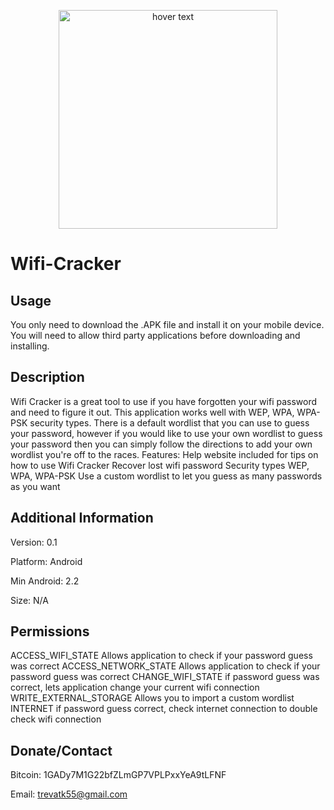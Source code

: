 <p align="center">
  <img src=https://github.com/themrbigfoot/Wifi-Cracker/blob/master/web_hi_res_512.png height="350" width="350" title="hover text">
</p>

Wifi-Cracker
============

## Usage
You only need to download the .APK file and install it on your mobile device. You will need to allow third party applications before downloading and installing. 


Description
------------
Wifi Cracker is a great tool to use if you have forgotten your wifi password and need to figure it out. This application works well with WEP, WPA, WPA-PSK security types. There is a default wordlist that you can use to guess your password, however if you would like to use your own wordlist to guess your password then you can simply follow the directions to add your own wordlist you're off to the races.
Features:
Help website included for tips on how to use Wifi Cracker
Recover lost wifi password
Security types WEP, WPA, WPA-PSK
Use a custom wordlist to let you guess as many passwords as you want

Additional Information
------------
Version: 0.1

Platform: Android

Min Android: 2.2

Size: N/A

Permissions
------------
ACCESS_WIFI_STATE Allows application to check if your password guess was correct
ACCESS_NETWORK_STATE Allows application to check if your password guess was correct
CHANGE_WIFI_STATE if password guess was correct, lets application change your current wifi connection
WRITE_EXTERNAL_STORAGE Allows you to import a custom wordlist
INTERNET if password guess correct, check internet connection to double check wifi connection

Donate/Contact
------------

Bitcoin: 1GADy7M1G22bfZLmGP7VPLPxxYeA9tLFNF

Email: trevatk55@gmail.com

